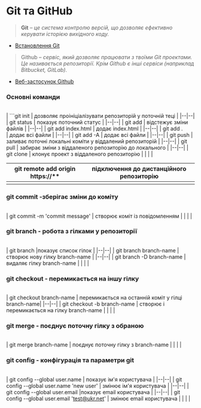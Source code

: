 # Git та GitHub

> **Git** – _це система контролю версій, що дозволяє
> ефективно керувати історією вихідного коду._

- [Встановлення Git](https://git-scm.com/downloads)

> Github – _сервіс, який дозволяє працювати з твоїми Git проектами.
> Це називається репозиторії.
> Крім Github є інші сервіси (наприклад Bitbucket, GitLab)._

- [Веб-застосунок Github](https://github.com/)

### Основні команди

|     |     |
| --- | --- |

| ```git init
| дозволяє проініціалізувати репозиторій у поточній теці |
|--|--|
|
git status
| показує поточний статус |
|--|--|
|
git add
| відстежує зміни файлів |
|--|--|
|
git add index.html
| додає index.html |
|--|--|
|
git add .  
| додає всі файли |
|--|--|
|
git add -A
| додає всі файли |
|--|--|
|
git push
| заливає поточні локальні коміти у віддалений репозиторій |
|--|--|
|
git pull
| забирає зміни з віддаленого репозиторію до локального |
|--|--|
|
git clone
| клонує проект з віддаленого репозиторію |
| | |

| git remote add origin https://\*\* | підключення до дистанційного репозиторію |
| ---------------------------------- | ---------------------------------------- |
|                                    |                                          |

### git commit -зберігає зміни до коміту

|     |     |
| --- | --- |

|
git commit -m 'commit message'
| створює коміт із повідомленням |
| | |

### git branch - робота з гілками у репозиторії

|     |     |
| --- | --- |

|
git branch
|показує список гілок |
|--|--|
|
git branch branch-name
|створює нову гілку branch-name |
|--|--|
|
git branch -D branch-name
| видаляє гілку branch-name |
| | |

### git checkout - перемикається на іншу гілку

|     |     |
| --- | --- |

|
git checkout branch-name
| перемикається на останній коміт у гілці branch-name|
|--|--|
|
git checkout -b branch-name
| створює і перемикається на гілку branch-name |
| | |

### git merge - поєднує поточну гілку з обраною

|     |     |
| --- | --- |

|
git merge branch-name
| поєднує поточну гілку з branch-name |
| | |

### git config - конфігурація та параметри git

|     |     |
| --- | --- |

|
git config --global user.name
| показує ім'я користувача |
|--|--|
|
git config --global user.name 'new user'
| змінює ім'я користувача |
|--|--|
|
git config --global user.email
|показує email користувача |
|--|--|
|
git config --global user.email
'test@ukr.net' | змінює email користувача |
| | |
